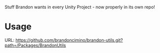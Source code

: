 ﻿Stuff Brandon wants in every Unity Project - now properly in its own repo!
 
 # Usage
 
 URL: https://github.com/brandoncimino/brandon-utils.git?path=/Packages/BrandonUtils
